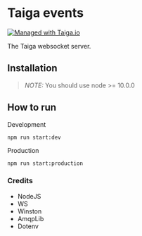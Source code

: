 # Taiga events

[![Managed with Taiga.io](https://img.shields.io/badge/managed%20with-TAIGA.io-709f14.svg)](https://tree.taiga.io/project/taiga/ "Managed with Taiga.io")

The Taiga websocket server.

## Installation

> _NOTE:_ You should use node >= 10.0.0

## How to run

Development

```shell script
npm run start:dev
```

Production

```shell script
npm run start:production
```


### Credits

- NodeJS
- WS
- Winston
- AmqpLib
- Dotenv
